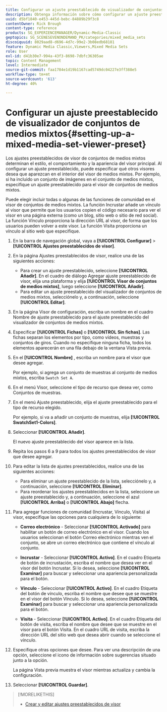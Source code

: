 ```yaml
---
title: Configurar un ajuste preestablecido de visualizador de conjuntos de medios mixtos
description: Obtenga información sobre cómo configurar un ajuste preestablecido de visualizador de conjuntos de medios mixtos en Adobe Dynamic Media Classic.
uuid: d5bf1840-e453-445d-bebc-84889b29f3c8
contentOwner: Rick Brough
content-type: reference
products: SG_EXPERIENCEMANAGER/Dynamic-Media-Classic
geptopics: SG_SCENESEVENONDEMAND_PK/categories/mixed_media_sets
discoiquuid: 8029aad8-d696-4d7c-99e2-3b08edb68181
feature: Dynamic Media Classic,Viewers,Mixed Media Sets
role: User
exl-id: d41b30e7-994a-43f3-8698-7dbfc36305ae
topic: Content Management
level: Intermediate
source-git-commit: faa1784e1d19b1167cad5749dc04227e3ff388e5
workflow-type: tm+mt
source-wordcount: '613'
ht-degree: 40%

---
```


# Configurar un ajuste preestablecido de visualizador de conjuntos de medios mixtos{#setting-up-a-mixed-media-set-viewer-preset}

Los ajustes preestablecidos de visor de conjuntos de medios mixtos determinan el estilo, el comportamiento y la apariencia del visor principal. Al configurar un ajuste preestablecido, puede especificar qué otros visores desea que aparezcan en el interior del visor de medios mixtos. Por ejemplo, si ha incluido un conjunto de imágenes en el conjunto de medios mixtos, especifique un ajuste preestablecido para el visor de conjuntos de medios mixtos.

Puede elegir incluir todas o algunas de las funciones de comunidad en el visor de conjuntos de medios mixtos. La función Incrustar añade un vínculo al visor que permite que los usuarios copien el código necesario para ver el visor en una página externa (como un blog, sitio web o sitio de red social). La función Vínculo proporciona la dirección URL al visor, de forma que los usuarios pueden volver a este visor. La función Visita proporciona un vínculo al sitio web que especifique.

1. En la barra de navegación global, vaya a **[!UICONTROL Configurar]** > **[!UICONTROL Ajustes preestablecidos de visor]**.
1. En la página Ajustes preestablecidos de visor, realice una de las siguientes acciones:

   * Para crear un ajuste preestablecido, seleccione **[!UICONTROL Añadir]**. En el cuadro de diálogo Agregar ajuste preestablecido de visor, elija una plataforma y elija **[!UICONTROL Visor de conjuntos de medios mixtos]**, luego seleccione **[!UICONTROL Añadir]**.
   * Para editar un ajuste preestablecido del visualizador de conjuntos de medios mixtos, selecciónelo y, a continuación, seleccione **[!UICONTROL Editar]**.

1. En la página Visor de configuración, escriba un nombre en el cuadro Nombre de ajuste preestablecido para el ajuste preestablecido del visualizador de conjuntos de medios mixtos.
1. Especificar **[!UICONTROL Fichas]** o **[!UICONTROL Sin fichas]**. Las fichas separan los elementos por tipo, como vídeos, muestras y conjuntos de giros. Cuando no especifique ninguna ficha, todos los elementos aparecerán en una fila debajo de la ventana Vista previa.
1. En el **[!UICONTROL Nombre]** , escriba un nombre para el visor que desee agregar.

   Por ejemplo, si agrega un conjunto de muestras al conjunto de medios mixtos, escriba `Swatch Set A`.

1. En el menú Visor, seleccione el tipo de recurso que desea ver, como Conjuntos de muestras.
1. En el menú Ajuste preestablecido, elija el ajuste preestablecido para el tipo de recurso elegido.

   Por ejemplo, si va a añadir un conjunto de muestras, elija **[!UICONTROL SwatchSet1-Colors]**.

1. Seleccionar **[!UICONTROL Añadir]**.

   El nuevo ajuste preestablecido del visor aparece en la lista.

1. Repita los pasos 6 a 9 para todos los ajustes preestablecidos de visor que desee agregar.
1. Para editar la lista de ajustes preestablecidos, realice una de las siguientes acciones:

   * Para eliminar un ajuste preestablecido de la lista, selecciónelo y, a continuación, seleccione **[!UICONTROL Eliminar]**.
   * Para reordenar los ajustes preestablecidos en la lista, seleccione un ajuste preestablecido y, a continuación, seleccione el azul **[!UICONTROL Arriba]** o **[!UICONTROL Abajo]** flecha.

1. Para agregar funciones de comunidad (Incrustar, Vínculo, Visita) al visor, especifique las opciones para cualquiera de lo siguiente:

   * **Correo electrónico** - Seleccionar **[!UICONTROL Activado]** para habilitar un botón de correo electrónico en el visor. Cuando los usuarios seleccionan el botón Correo electrónico mientras ven el conjunto, se abre un correo electrónico que contiene el vínculo al conjunto.

   * **Incrustar** - Seleccionar **[!UICONTROL Activo]**. En el cuadro Etiqueta de botón de incrustación, escriba el nombre que desea ver en el visor del botón Incrustar. Si lo desea, seleccione **[!UICONTROL Examinar]** para buscar y seleccionar una apariencia personalizada para el botón.

   * **Vínculo** - Seleccionar **[!UICONTROL Activo]**. En el cuadro Etiqueta del botón de vínculo, escriba el nombre que desee que se muestre en el visor del botón Vínculo. Si lo desea, seleccione **[!UICONTROL Examinar]** para buscar y seleccionar una apariencia personalizada para el botón.

   * **Visita** - Seleccionar **[!UICONTROL Activo]**. En el cuadro Etiqueta del botón de visita, escriba el nombre que desee que se muestre en el visor para el botón Visita. En el cuadro URL de visita, escriba la dirección URL del sitio web que desea abrir cuando se seleccione el vínculo.

1. Especifique otras opciones que desee. Para ver una descripción de una opción, seleccione el icono de información sobre sugerencias situado junto a la opción.

   La página Vista previa muestra el visor mientras actualiza y cambia la configuración.

1. Seleccionar **[!UICONTROL Guardar]**.

>[!MORELIKETHIS]
>
>* [Crear y editar ajustes preestablecidos de visor](application-setup.md#adding_and_editing_viewer_presets)
